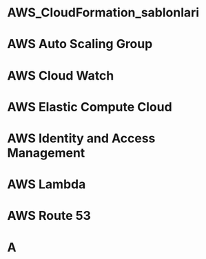 # AWS_CloudFormation_sablonlari
# AWS Auto Scaling Group
# AWS Cloud Watch
# AWS Elastic Compute Cloud
# AWS Identity and Access Management
# AWS Lambda
# AWS Route 53
# A